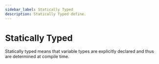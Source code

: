 ```yaml
---
sidebar_label: Statically Typed
description: Statically Typed define.
---
```


# Statically Typed

Statically typed means that variable types are explicitly declared and thus are determined at compile time.